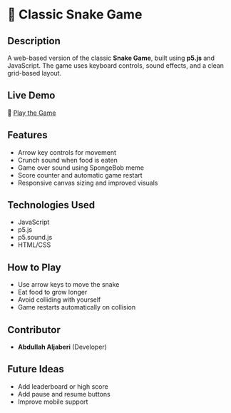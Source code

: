# 🐍 Classic Snake Game

## Description
A web-based version of the classic **Snake Game**, built using **p5.js** and JavaScript. The game uses keyboard controls, sound effects, and a clean grid-based layout.

## Live Demo
🔗 [Play the Game](https://abdullahaljaberi.github.io/snake/)

## Features
- Arrow key controls for movement
- Crunch sound when food is eaten
- Game over sound using SpongeBob meme
- Score counter and automatic game restart
- Responsive canvas sizing and improved visuals

## Technologies Used
- JavaScript
- p5.js
- p5.sound.js
- HTML/CSS

## How to Play
- Use arrow keys to move the snake
- Eat food to grow longer
- Avoid colliding with yourself
- Game restarts automatically on collision

## Contributor
- **Abdullah Aljaberi** (Developer)

## Future Ideas
- Add leaderboard or high score
- Add pause and resume buttons
- Improve mobile support
